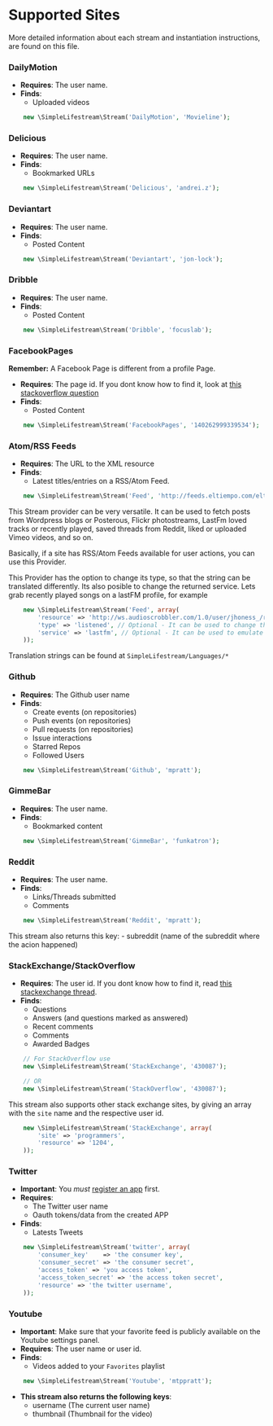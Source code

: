 Supported Sites
===============

More detailed information about each stream and instantiation instructions, are found
on this file.

### DailyMotion

- **Requires**: The user name.
- **Finds**:
    - Uploaded videos

```php
    new \SimpleLifestream\Stream('DailyMotion', 'Movieline');
```

### Delicious

- **Requires**: The user name.
- **Finds**:
    - Bookmarked URLs

```php
    new \SimpleLifestream\Stream('Delicious', 'andrei.z');
```

### Deviantart

- **Requires**: The user name.
- **Finds**:
    - Posted Content

```php
    new \SimpleLifestream\Stream('Deviantart', 'jon-lock');
```

### Dribble

- **Requires**: The user name.
- **Finds**:
    - Posted Content

```php
    new \SimpleLifestream\Stream('Dribble', 'focuslab');
```

### FacebookPages

**Remember:** A Facebook Page is different from a profile Page.
- **Requires**: The page id. If you dont know how to find it, look at [this stackoverflow question](http://stackoverflow.com/questions/3130433/get-facebook-fan-page-id)
- **Finds**:
    - Posted Content

```php
    new \SimpleLifestream\Stream('FacebookPages', '140262999339534');
```

### Atom/RSS Feeds

- **Requires**: The URL to the XML resource
- **Finds**:
    - Latest titles/entries on a RSS/Atom Feed.

```php
    new \SimpleLifestream\Stream('Feed', 'http://feeds.eltiempo.com/eltiempo/titulares');
```

This Stream provider can be very versatile. It can be used to fetch posts from Wordpress blogs or Posterous, Flickr photostreams,
LastFm loved tracks or recently played, saved threads from Reddit, liked or uploaded Vimeo videos, and so on.

Basically, if a site has RSS/Atom Feeds available for user actions, you can use this Provider.

This Provider has the option to change its type, so that the string can be translated differently. Its also posible to change the returned service.
Lets grab recently played songs on a lastFM profile, for example

```php
    new \SimpleLifestream\Stream('Feed', array(
        'resource' => 'http://ws.audioscrobbler.com/1.0/user/jhoness_/recenttracks.rss',
        'type' => 'listened', // Optional - It can be used to change the translation of this action
        'service' => 'lastfm', // Optional - It can be used to emulate a new provider
    ));
```

Translation strings can be found at `SimpleLifestream/Languages/*`

### Github

- **Requires**: The Github user name
- **Finds**:
    - Create events (on repositories)
    - Push events (on repositories)
    - Pull requests (on repositories)
    - Issue interactions
    - Starred Repos
    - Followed Users

```php
    new \SimpleLifestream\Stream('Github', 'mpratt');
```

### GimmeBar

- **Requires**: The user name.
- **Finds**:
    - Bookmarked content

```php
    new \SimpleLifestream\Stream('GimmeBar', 'funkatron');
```

### Reddit

- **Requires**: The user name.
- **Finds**:
    - Links/Threads submitted
    - Comments

```php
    new \SimpleLifestream\Stream('Reddit', 'mpratt');
```
This stream also returns this key:
    - subreddit (name of the subreddit where the acion happened)

### StackExchange/StackOverflow

- **Requires**: The user id.  If you dont know how to find it, read [this stackexchange thread](http://meta.stackoverflow.com/questions/98771/what-is-my-user-id).
- **Finds**:
    - Questions
    - Answers (and questions marked as answered)
    - Recent comments
    - Comments
    - Awarded Badges

```php
    // For StackOverflow use
    new \SimpleLifestream\Stream('StackExchange', '430087');

    // OR
    new \SimpleLifestream\Stream('StackOverflow', '430087');
```

This stream also supports other stack exchange sites, by giving an array with the `site` name
and the respective user id.

```php
    new \SimpleLifestream\Stream('StackExchange', array(
        'site' => 'programmers',
        'resource' => '1204',
    ));
```

### Twitter

- **Important**: You _must_ [register an app](http://dev.twitter.com/apps) first.
- **Requires**:
    - The Twitter user name
    - Oauth tokens/data from the created APP
- **Finds**:
    - Latests Tweets

```php
    new \SimpleLifestream\Stream('twitter', array(
        'consumer_key'    => 'the consumer key',
        'consumer_secret' => 'the consumer secret',
        'access_token' => 'you access token',
        'access_token_secret' => 'the access token secret',
        'resource' => 'the twitter username',
    ));
```

### Youtube

- **Important**: Make sure that your favorite feed is publicly available on the Youtube settings panel.
- **Requires**: The user name or user id.
- **Finds**:
    - Videos added to your `Favorites` playlist

```php
    new \SimpleLifestream\Stream('Youtube', 'mtppratt');
```


- **This stream also returns the following keys**:
    - username (The current user name)
    - thumbnail (Thumbnail for the video)
